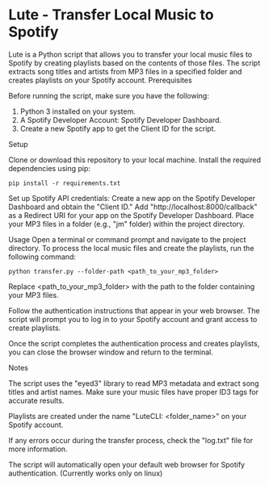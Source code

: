 # Lute - Transfer Local Music to Spotify

Lute is a Python script that allows you to transfer your local music files to Spotify by creating playlists based on the contents of those files. The script extracts song titles and artists from MP3 files in a specified folder and creates playlists on your Spotify account.
Prerequisites

Before running the script, make sure you have the following:

1. Python 3 installed on your system.
2. A Spotify Developer Account: Spotify Developer Dashboard.
3. Create a new Spotify app to get the Client ID for the script.

Setup

Clone or download this repository to your local machine.
Install the required dependencies using pip:

    pip install -r requirements.txt

Set up Spotify API credentials:
    Create a new app on the Spotify Developer Dashboard and obtain the "Client ID."
    Add "http://localhost:8000/callback" as a Redirect URI for your app on the Spotify Developer Dashboard.
    Place your MP3 files in a folder (e.g., "jm" folder) within the project directory.

Usage
    Open a terminal or command prompt and navigate to the project directory.
    To process the local music files and create the playlists, run the following command:

    python transfer.py --folder-path <path_to_your_mp3_folder>

Replace <path_to_your_mp3_folder> with the path to the folder containing your MP3 files.


Follow the authentication instructions that appear in your web browser. The script will prompt you to log in to your Spotify account and grant access to create playlists.

Once the script completes the authentication process and creates playlists, you can close the browser window and return to the terminal.

Notes

The script uses the "eyed3" library to read MP3 metadata and extract song titles and artist names. Make sure your music files have proper ID3 tags for accurate results.

Playlists are created under the name "LuteCLI: <folder_name>" on your Spotify account.

If any errors occur during the transfer process, check the "log.txt" file for more information.

The script will automatically open your default web browser for Spotify authentication. (Currently works only on linux)
